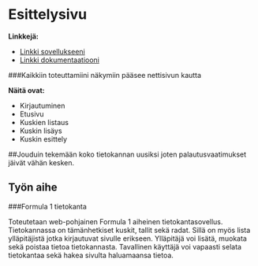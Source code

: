 # Esittelysivu

**Linkkejä:**

* [Linkki sovellukseeni](http://tokito.users.cs.helsinki.fi/f1_database/)
* [Linkki dokumentaatiooni](https://github.com/ConstantKrieg/Tsoha-Bootstrap/blob/master/doc/dokumentaatio.pdf)

###Kaikkiin toteuttamiini näkymiin pääsee nettisivun kautta

**Näitä ovat:**

- Kirjautuminen
- Etusivu
- Kuskien listaus
- Kuskin lisäys
- Kuskin esittely

##Jouduin tekemään koko tietokannan uusiksi joten palautusvaatimukset jäivät vähän kesken.



## Työn aihe

###Formula 1 tietokanta

Toteutetaan web-pohjainen Formula 1 aiheinen tietokantasovellus. Tietokannassa on tämänhetkiset kuskit, tallit sekä radat. Sillä on myös lista ylläpitäjistä jotka kirjautuvat sivulle erikseen. Ylläpitäjä voi lisätä, muokata sekä poistaa tietoa tietokannasta. Tavallinen käyttäjä voi vapaasti selata tietokantaa sekä hakea sivulta haluamaansa tietoa.


